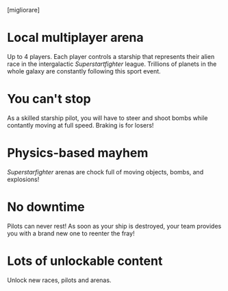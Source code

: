 [migliorare]

# Local multiplayer arena
Up to 4 players. Each player controls a starship that represents their alien race in the intergalactic *Superstartfighter* league. Trillions of planets in the whole galaxy are constantly following this sport event. 

# You can't stop
As a skilled starship pilot, you will have to steer and shoot bombs while contantly moving at full speed. Braking is for losers!

# Physics-based mayhem
*Superstarfighter* arenas are chock full of moving objects, bombs, and explosions!

# No downtime
Pilots can never rest! As soon as your ship is destroyed, your team provides you with a brand new one to reenter the fray!

# Lots of unlockable content
Unlock new races, pilots and arenas.

